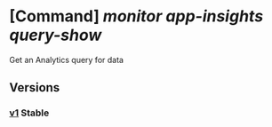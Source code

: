 # [Command] _monitor app-insights query-show_

Get an Analytics query for data

## Versions

### [v1](/Resources/data-plane/microsoft.insights/L2FwcHMve30vcXVlcnk=/v1.xml) **Stable**

<!-- data-plane:microsoft.insights /apps/{}/query v1 -->
